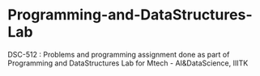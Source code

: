 # Programming-and-DataStructures-Lab
DSC-512 : Problems and programming assignment done as part of Programming and DataStructures Lab for Mtech - AI&amp;DataScience, IIITK
